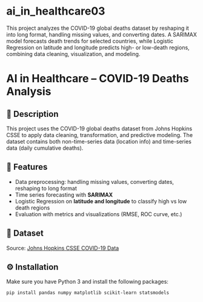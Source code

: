 # ai_in_healthcare03
This project analyzes the COVID-19 global deaths dataset by reshaping it into long format, handling missing values, and converting dates. A SARIMAX model forecasts death trends for selected countries, while Logistic Regression on latitude and longitude predicts high- or low-death regions, combining data cleaning, visualization, and modeling.
# AI in Healthcare – COVID-19 Deaths Analysis

## 📌 Description
This project uses the COVID-19 global deaths dataset from Johns Hopkins CSSE to apply data cleaning, transformation, and predictive modeling. The dataset contains both non-time-series data (location info) and time-series data (daily cumulative deaths).  

## 🚀 Features
- Data preprocessing: handling missing values, converting dates, reshaping to long format  
- Time series forecasting with **SARIMAX**  
- Logistic Regression on **latitude and longitude** to classify high vs low death regions  
- Evaluation with metrics and visualizations (RMSE, ROC curve, etc.)  

## 📂 Dataset
Source: [Johns Hopkins CSSE COVID-19 Data](https://github.com/CSSEGISandData/COVID-19)  

## ⚙️ Installation
Make sure you have Python 3 and install the following packages:
```bash
pip install pandas numpy matplotlib scikit-learn statsmodels
